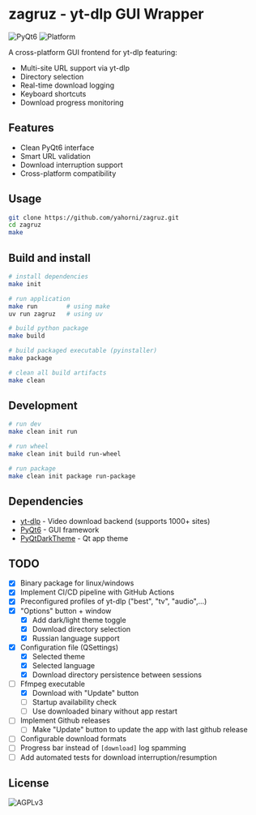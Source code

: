# zagruz - yt-dlp GUI Wrapper

![PyQt6](https://img.shields.io/badge/PyQt6-41CD52?logo=qt&logoColor=white)
![Platform](https://img.shields.io/badge/platform-Windows%20|%20Linux-lightgrey)

A cross-platform GUI frontend for yt-dlp featuring:

- Multi-site URL support via yt-dlp
- Directory selection
- Real-time download logging
- Keyboard shortcuts
- Download progress monitoring

## Features

- Clean PyQt6 interface
- Smart URL validation
- Download interruption support
- Cross-platform compatibility

## Usage

```bash
git clone https://github.com/yahorni/zagruz.git
cd zagruz
make
```

## Build and install

```bash
# install dependencies
make init

# run application
make run        # using make
uv run zagruz   # using uv

# build python package
make build

# build packaged executable (pyinstaller)
make package

# clean all build artifacts
make clean
```

## Development

```bash
# run dev
make clean init run

# run wheel
make clean init build run-wheel

# run package
make clean init package run-package
```

## Dependencies

- [yt-dlp](https://github.com/yt-dlp/yt-dlp) - Video download backend (supports 1000+ sites)
- [PyQt6](https://www.riverbankcomputing.com/software/pyqt/) - GUI framework
- [PyQtDarkTheme](https://github.com/5yutan5/PyQtDarkTheme/) - Qt app theme

## TODO

- [x] Binary package for linux/windows
- [x] Implement CI/CD pipeline with GitHub Actions
- [x] Preconfigured profiles of yt-dlp ("best", "tv", "audio",...)
- [x] "Options" button + window
  - [x] Add dark/light theme toggle
  - [x] Download directory selection
  - [x] Russian language support
- [x] Configuration file (QSettings)
  - [x] Selected theme
  - [x] Selected language
  - [x] Download directory persistence between sessions
- [ ] Ffmpeg executable
  - [x] Download with "Update" button
  - [ ] Startup availability check
  - [ ] Use downloaded binary without app restart
- [ ] Implement Github releases
  - [ ] Make "Update" button to update the app with last github release
- [ ] Configurable download formats
- [ ] Progress bar instead of `[download]` log spamming
- [ ] Add automated tests for download interruption/resumption

## License

![AGPLv3](https://img.shields.io/badge/License-AGPL%20v3-blue.svg)
